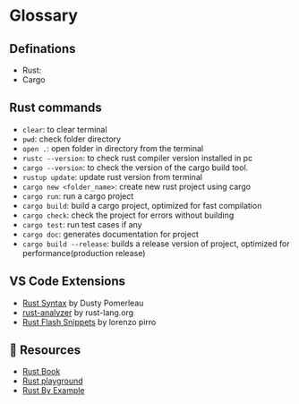 # Glossary

## Definations

- Rust:
- Cargo

## Rust commands

- `clear`: to clear terminal
- `pwd`: check folder directory
- `open .`: open folder in directory from the terminal
- `rustc --version`: to check rust compiler version installed in pc
- `cargo --version`: to check the version of the cargo build tool.
- `rustup update`: update rust version from terminal
- `cargo new <folder_name>`: create new rust project using cargo
- `cargo run`: run a cargo project
- `cargo build`: build a cargo project, optimized for fast compilation 
- `cargo check`: check the project for errors without building
- `cargo test`: run test cases if any
- `cargo doc`: generates documentation for project
- `cargo build --release`: builds a release version of project, optimized for performance(production release)

## VS Code Extensions

- [Rust Syntax](https://marketplace.visualstudio.com/items?itemName=dustypomerleau.rust-syntax) by Dusty Pomerleau
- [rust-analyzer](https://marketplace.visualstudio.com/items?itemName=rust-lang.rust-analyzer) by rust-lang.org
- [Rust Flash Snippets](https://marketplace.visualstudio.com/items?itemName=lorenzopirro.rust-flash-snippets) by lorenzo pirro



## 🔗 Resources
- [Rust Book](https://doc.rust-lang.org/book/ch01-00-getting-started.html)
- [Rust playground](https://play.rust-lang.org/?version=stable&mode=debug&edition=2024)
- [Rust By Example](https://doc.rust-lang.org/rust-by-example/meta/playground.html)

